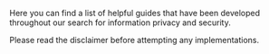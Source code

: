 Here you can find a list of helpful guides that have been developed throughout our search for information privacy and security.

Please read the disclaimer before attempting any implementations.
